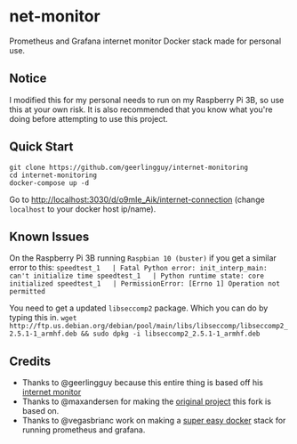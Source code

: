 # net-monitor
Prometheus and Grafana internet monitor Docker stack made for personal use.

## Notice
I modified this for my personal needs to run on my Raspberry Pi 3B, so use this at your own risk. It is also recommended that you know what you're doing before attempting to use this project.

## Quick Start
```
git clone https://github.com/geerlingguy/internet-monitoring
cd internet-monitoring
docker-compose up -d
```

Go to [http://localhost:3030/d/o9mIe_Aik/internet-connection](http://localhost:3030/d/o9mIe_Aik/internet-connection) (change `localhost` to your docker host ip/name).

## Known Issues
On the Raspberry Pi 3B running `Raspbian 10 (buster)` if you get a similar error to this:
``
speedtest_1   | Fatal Python error: init_interp_main: can't initialize time
speedtest_1   | Python runtime state: core initialized
speedtest_1   | PermissionError: [Errno 1] Operation not permitted
``

You need to get a updated `libseccomp2` package. Which you can do by typing this in.
``
wget http://ftp.us.debian.org/debian/pool/main/libs/libseccomp/libseccomp2_2.5.1-1_armhf.deb && sudo dpkg -i libseccomp2_2.5.1-1_armhf.deb
``

## Credits
* Thanks to @geerlingguy because this entire thing is based off his [internet monitor](https://github.com/geerlingguy/internet-pi)
* Thanks to @maxandersen for making the [original project](https://github.com/maxandersen/internet-monitoring) this fork is based on.
* Thanks to @vegasbrianc work on making a [super easy docker](https://github.com/vegasbrianc/github-monitoring) stack for running prometheus and grafana.
